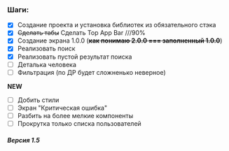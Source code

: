 ### Шаги:

- [x] Создание проекта и установка библиотек из обязательного стэка
- [X] ~~Сделать табы~~ Сделать Top App Bar ///90%
- [X] Создание экрана 1.0.0 (~~**как понимаю 2.0.0 === заполненный 1.0.0**~~)
- [X] Реализовать поиск
- [X] Реализовать пустой результат поиска
- [ ] Деталька человека
- [ ] Фильтрация (по ДР будет сложненько неверное)

**NEW**

- [ ] Добить стили
- [ ] Экран "Критическая ошибка"
- [ ] Разбить на более мелкие компоненты
- [ ] Прокрутка только списка пользователей

##### Версия 1.5